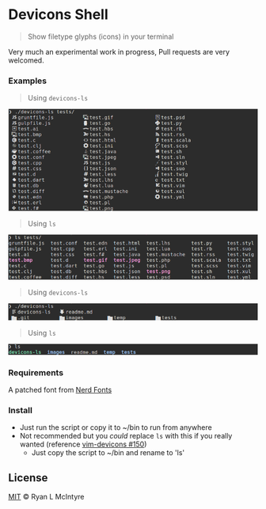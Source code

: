 
# Devicons Shell

> Show filetype glyphs (icons) in your terminal

Very much an experimental work in progress, Pull requests are very welcomed.

### Examples

> Using `devicons-ls`

![Equivalent using devicons 1](images/preview-devicons-1.png)

> Using `ls`

![Using ls 1](images/preview-ls-1.png)

> Using `devicons-ls`

![Equivalent using devicons 2](images/preview-devicons-2.png)

> Using `ls`

![Using ls 2](images/preview-ls-2.png)

### Requirements

A patched font from [Nerd Fonts](https://github.com/ryanoasis/nerd-fonts/tree/master/patched-fonts)

### Install

* Just run the script or copy it to ~/bin to run from anywhere
* Not recommended but you _could_ replace `ls` with this if you really wanted (reference [vim-devicons #150](https://github.com/ryanoasis/vim-devicons/issues/150))
  * Just copy the script to ~/bin and rename to 'ls'


## License

[MIT](LICENSE) © Ryan L McIntyre
